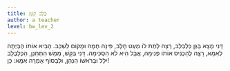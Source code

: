 ```yaml
---
title: כֶּלֶב קָטָן
author: a teacher
level: bw_lev_2
---
```



דָּנִי מָצָא בַּגַּן כְּלַבְלָב,
רָצָה לָתֵת לוֹ מְעַט חָלָב, 
פִּינָה חָמָה וּמָקוֹם לִשְׁכַּב.
הֵבִיא אוֹתוֹ הַבַּיְתָה לְאִמָּא,
רָצָה לְהַכְנִיס אוֹתוֹ פְּנִימָה,
אֲבָל הִיא לֹא הִסְכִּימָה.
דָּנִי בִּקֵּשׁ, מַמָּשׁ הִתְחַנֵן,
הַכְּלַבְלָב יִלֵּל וּבְרֹאשׁוֹ הִנְהֵן,
וּלְבַסּוֹף אָמְרָה אִמָּא: כֵּן!